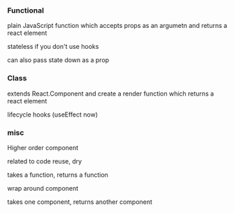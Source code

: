 ### Functional

plain JavaScript function which accepts props as an argumetn and returns a react element

stateless if you don't use hooks

can also pass state down as a prop

### Class

extends React.Component and create a render function which returns a react element

lifecycle hooks (useEffect now)

### misc

Higher order component

related to code reuse, dry

takes a function, returns a function

wrap around component

takes one component, returns another component

